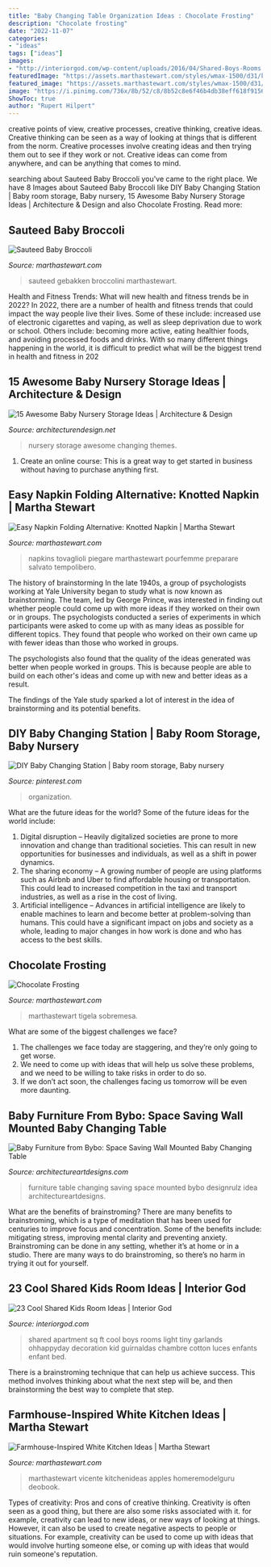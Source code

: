 ```yaml
---
title: "Baby Changing Table Organization Ideas : Chocolate Frosting"
description: "Chocolate frosting"
date: "2022-11-07"
categories:
- "ideas"
tags: ["ideas"]
images:
- "http://interiorgod.com/wp-content/uploads/2016/04/Shared-Boys-Rooms.jpg"
featuredImage: "https://assets.marthastewart.com/styles/wmax-1500/d31/knotted-napkin-tablescape100615/knotted-napkin-tablescape100615.JPG?itok=JSWHuE9H"
featured_image: "https://assets.marthastewart.com/styles/wmax-1500/d31/knotted-napkin-tablescape100615/knotted-napkin-tablescape100615.JPG?itok=JSWHuE9H"
image: "https://i.pinimg.com/736x/8b/52/c8/8b52c8e6f46b4db38eff618f91567c32--baby-changing-station-nursery-room.jpg"
ShowToc: true
author: "Rupert Hilpert"
---
```



creative points of view, creative processes, creative thinking, creative ideas.
Creative thinking can be seen as a way of looking at things that is different from the norm. Creative processes involve creating ideas and then trying them out to see if they work or not. Creative ideas can come from anywhere, and can be anything that comes to mind.

	

		
searching about Sauteed Baby Broccoli you've came to the right place. We have 8 Images about Sauteed Baby Broccoli like DIY Baby Changing Station | Baby room storage, Baby nursery, 15 Awesome Baby Nursery Storage Ideas | Architecture &amp; Design and also Chocolate Frosting. Read more:
		
    
## Sauteed Baby Broccoli

<img loading=lazy src="http://assets.marthastewart.com/styles/wmax-1500/d20/la101896_feb06_brocc/la101896_feb06_brocc_sq.jpg?itok=7q9xdXg2" onerror="this.onerror=null;this.src='https://tse2.mm.bing.net/th?id=OIP.PtUBzVJBeV-7B4clZT24IQHaHa&amp;pid=15.1';" alt="Sauteed Baby Broccoli">

_Source: marthastewart.com_

>sauteed gebakken broccolini marthastewart. 

	

Health and Fitness Trends: What will new health and fitness trends be in 2022?
In 2022, there are a number of health and fitness trends that could impact the way people live their lives. Some of these include: increased use of electronic cigarettes and vaping, as well as sleep deprivation due to work or school. Others include: becoming more active, eating healthier foods, and avoiding processed foods and drinks. With so many different things happening in the world, it is difficult to predict what will be the biggest trend in health and fitness in 202
    
## 15 Awesome Baby Nursery Storage Ideas | Architecture &amp; Design

<img loading=lazy src="https://cdn.architecturendesign.net/wp-content/uploads/2014/09/226.jpg" onerror="this.onerror=null;this.src='https://tse2.mm.bing.net/th?id=OIP.n7FiGijXaUVrsf5li2FVgAHaFM&amp;pid=15.1';" alt="15 Awesome Baby Nursery Storage Ideas | Architecture &amp; Design">

_Source: architecturendesign.net_

>nursery storage awesome changing themes. 

	

1. Create an online course: This is a great way to get started in business without having to purchase anything first.

    
## Easy Napkin Folding Alternative: Knotted Napkin | Martha Stewart

<img loading=lazy src="https://assets.marthastewart.com/styles/wmax-1500/d31/knotted-napkin-tablescape100615/knotted-napkin-tablescape100615.JPG?itok=JSWHuE9H" onerror="this.onerror=null;this.src='https://tse4.mm.bing.net/th?id=OIP.iR1f_gDxQdWWik7-UPd6DAHaKh&amp;pid=15.1';" alt="Easy Napkin Folding Alternative: Knotted Napkin | Martha Stewart">

_Source: marthastewart.com_

>napkins tovaglioli piegare marthastewart pourfemme preparare salvato tempolibero. 

	

The history of brainstorming
In the late 1940s, a group of psychologists working at Yale University began to study what is now known as brainstorming. The team, led by George Prince, was interested in finding out whether people could come up with more ideas if they worked on their own or in groups.
The psychologists conducted a series of experiments in which participants were asked to come up with as many ideas as possible for different topics. They found that people who worked on their own came up with fewer ideas than those who worked in groups.

The psychologists also found that the quality of the ideas generated was better when people worked in groups. This is because people are able to build on each other's ideas and come up with new and better ideas as a result.

The findings of the Yale study sparked a lot of interest in the idea of brainstorming and its potential benefits.

    
## DIY Baby Changing Station | Baby Room Storage, Baby Nursery

<img loading=lazy src="https://i.pinimg.com/736x/8b/52/c8/8b52c8e6f46b4db38eff618f91567c32--baby-changing-station-nursery-room.jpg" onerror="this.onerror=null;this.src='https://tse2.mm.bing.net/th?id=OIP.Wve1hVKOoUu_zCUzi9y-EwHaKl&amp;pid=15.1';" alt="DIY Baby Changing Station | Baby room storage, Baby nursery">

_Source: pinterest.com_

>organization. 

	

What are the future ideas for the world?
Some of the future ideas for the world include:
1. Digital disruption – Heavily digitalized societies are prone to more innovation and change than traditional societies. This can result in new opportunities for businesses and individuals, as well as a shift in power dynamics.
2. The sharing economy – A growing number of people are using platforms such as Airbnb and Uber to find affordable housing or transportation. This could lead to increased competition in the taxi and transport industries, as well as a rise in the cost of living.
3. Artificial intelligence – Advances in artificial intelligence are likely to enable machines to learn and become better at problem-solving than humans. This could have a significant impact on jobs and society as a whole, leading to major changes in how work is done and who has access to the best skills.

    
## Chocolate Frosting

<img loading=lazy src="http://assets.marthastewart.com/styles/wmax-1500/d31/one-bowl-chocolate-cake-D105483/one-bowl-chocolate-cake-D105483_horiz.jpg?itok=SUxCWQpN" onerror="this.onerror=null;this.src='https://tse2.mm.bing.net/th?id=OIP.AEo9eV1k5Wyh93kHMGYpbQHaEK&amp;pid=15.1';" alt="Chocolate Frosting">

_Source: marthastewart.com_

>marthastewart tigela sobremesa. 

	

What are some of the biggest challenges we face?
1. The challenges we face today are staggering, and they’re only going to get worse.
2. We need to come up with ideas that will help us solve these problems, and we need to be willing to take risks in order to do so.
3. If we don’t act soon, the challenges facing us tomorrow will be even more daunting.

    
## Baby Furniture From Bybo: Space Saving Wall Mounted Baby Changing Table

<img loading=lazy src="http://www.architectureartdesigns.com/wp-content/uploads/2013/01/Baby-Furniture-ArchitectureArtDesigns-2.jpg" onerror="this.onerror=null;this.src='https://tse3.mm.bing.net/th?id=OIP.8OAe-dqA5zwbsXi43MNxDgHaDi&amp;pid=15.1';" alt="Baby Furniture from Bybo: Space Saving Wall Mounted Baby Changing Table">

_Source: architectureartdesigns.com_

>furniture table changing saving space mounted bybo designrulz idea architectureartdesigns. 

	

What are the benefits of brainstroming?
There are many benefits to brainstroming, which is a type of meditation that has been used for centuries to improve focus and concentration. Some of the benefits include: mitigating stress, improving mental clarity and preventing anxiety. Brainstroming can be done in any setting, whether it’s at home or in a studio. There are many ways to do brainstroming, so there’s no harm in trying it out for yourself.

    
## 23 Cool Shared Kids Room Ideas | Interior God

<img loading=lazy src="http://interiorgod.com/wp-content/uploads/2016/04/Shared-Boys-Rooms.jpg" onerror="this.onerror=null;this.src='https://tse1.mm.bing.net/th?id=OIP.sYzPkPiSixiGpHBbF8PnmwHaLF&amp;pid=15.1';" alt="23 Cool Shared Kids Room Ideas | Interior God">

_Source: interiorgod.com_

>shared apartment sq ft cool boys rooms light tiny garlands ohhappyday decoration kid guirnaldas chambre cotton luces enfants enfant bed. 

	

There is a brainstroming technique that can help us achieve success. This method involves thinking about what the next step will be, and then brainstorming the best way to complete that step.

    
## Farmhouse-Inspired White Kitchen Ideas | Martha Stewart

<img loading=lazy src="https://assets.marthastewart.com/styles/wmax-1500/d28/5508-Vicente-1777pix-short-1/5508-Vicente-1777pix-short-1.jpg?itok=vHZZaDGz" onerror="this.onerror=null;this.src='https://tse1.mm.bing.net/th?id=OIP.XB1qkLWbW17EpuWyz0A0zwHaKh&amp;pid=15.1';" alt="Farmhouse-Inspired White Kitchen Ideas | Martha Stewart">

_Source: marthastewart.com_

>marthastewart vicente kitchenideas apples homeremodelguru deobook. 

	

Types of creativity: Pros and cons of creative thinking.
Creativity is often seen as a good thing, but there are also some risks associated with it. for example, creativity can lead to new ideas, or new ways of looking at things. However, it can also be used to create negative aspects to people or situations. For example, creativity can be used to come up with ideas that would involve hurting someone else, or coming up with ideas that would ruin someone's reputation.

